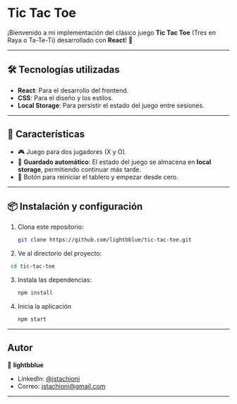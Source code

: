 # Tic Tac Toe

¡Bienvenido a mi implementación del clásico juego **Tic Tac Toe** (Tres en Raya o Ta-Te-Ti) desarrollado con **React**! 🚀

---

## 🛠️ Tecnologías utilizadas

- **React**: Para el desarrollo del frontend.
- **CSS**: Para el diseño y los estilos.
- **Local Storage**: Para persistir el estado del juego entre sesiones.

---

## 🚀 Características

- 🎮 Juego para dos jugadores (X y O).
- 💾 **Guardado automático**: El estado del juego se almacena en **local storage**, permitiendo continuar más tarde.
- 🔄 Botón para reiniciar el tablero y empezar desde cero.

---

## 📦 Instalación y configuración

1. Clona este repositorio:
   ```bash
   git clone https://github.com/lightbblue/tic-tac-toe.git
   ```
2. Ve al directorio del proyecto:
  ```bash
   cd tic-tac-toe
   ```
3. Instala las dependencias:
   ```bash
   npm install
   ```
4. Inicia la aplicación
   ```bash
   npm start
   ```
---
## Autor

👤 **lightbblue**

- LinkedIn: [@jstachioni](https://www.linkedin.com/in/jstachioni/)
- Correo: [jstachioni@gmail.com](mailto:jstachioni@gmail.com)

---
